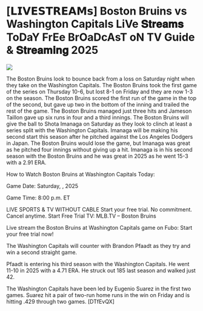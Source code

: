 #  [𝗟𝗜𝗩𝗘𝗦𝗧𝗥𝗘𝗔𝗠𝘀] Boston Bruins vs Washington Capitals LiVe 𝐒𝐭𝐫𝐞𝐚𝐦𝐬 ToDaY FrEe BrOaDcAsT oN TV Guide & 𝐒𝐭𝐫𝐞𝐚𝐦𝐢𝐧𝐠  2025  
  
  
[![](https://i.imgur.com/qSNzIqt.png)](https://movie.rssnews.media/Vbdhjsi.php)  
  
The Boston Bruins look to bounce back from a loss on Saturday night when they take on the Washington Capitals. The Boston Bruins took the first game of the series on Thursday 10-6, but lost 8-1 on Friday and they are now 1-3 on the season. The Boston Bruins scored the first run of the game in the top of the second, but gave up two in the bottom of the inning and trailed the rest of the game. The Boston Bruins managed just three hits and Jameson Taillon gave up six runs in four and a third innings. The Boston Bruins will give the ball to Shota Imanaga on Saturday as they look to clinch at least a series split with the Washington Capitals. Imanaga will be making his second start this season after he pitched against the Los Angeles Dodgers in Japan. The Boston Bruins would lose the game, but Imanaga was great as he pitched four innings without giving up a hit. Imanaga is in his second season with the Boston Bruins and he was great in 2025 as he went 15-3 with a 2.91 ERA.

How to Watch Boston Bruins at Washington Capitals Today:

Game Date: Saturday, , 2025

Game Time: 8:00 p.m. ET

LIVE SPORTS & TV WITHOUT CABLE
Start your free trial. No commitment. Cancel anytime.
Start Free Trial
TV: MLB.TV – Boston Bruins

Live stream the Boston Bruins at Washington Capitals game on Fubo: Start your free trial now!

The Washington Capitals will counter with Brandon Pfaadt as they try and win a second straight game.

Pfaadt is entering his third season with the Washington Capitals. He went 11-10 in 2025 with a 4.71 ERA. He struck out 185 last season and walked just 42.

The Washington Capitals have been led by Eugenio Suarez in the first two games. Suarez hit a pair of two-run home runs in the win on Friday and is hitting .429 through two games. [DTfEvQX]